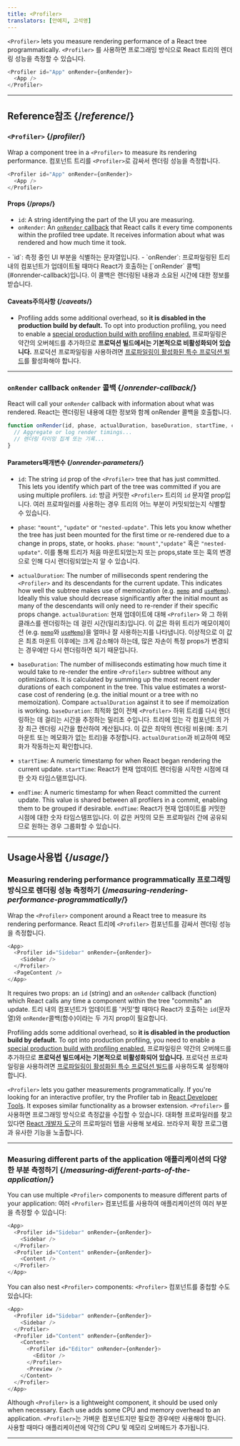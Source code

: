 ```yaml
---
title: <Profiler>
translators: [안예지, 고석영]
---
```


<Intro>

`<Profiler>` lets you measure rendering performance of a React tree programmatically.
<Trans>`<Profiler>` 를 사용하면 프로그래밍 방식으로 React 트리의 렌더링 성능을 측정할 수 있습니다.</Trans>

```js
<Profiler id="App" onRender={onRender}>
  <App />
</Profiler>
```

</Intro>

<InlineToc />

---

## Reference<Trans>참조</Trans> {/*reference*/}

### `<Profiler>` {/*profiler*/}

Wrap a component tree in a `<Profiler>` to measure its rendering performance.
<Trans>컴포넌트 트리를 `<Profiler>`로 감싸서 렌더링 성능을 측정합니다.</Trans>

```js
<Profiler id="App" onRender={onRender}>
  <App />
</Profiler>
```

#### Props {/*props*/}

* `id`: A string identifying the part of the UI you are measuring.
* `onRender`: An [`onRender` callback](#onrender-callback) that React calls it every time components within the profiled tree update. It receives information about what was rendered and how much time it took.
<TransBlock>
  - `id`: 측정 중인 UI 부분을 식별하는 문자열입니다.
  - `onRender`: 프로파일링된 트리 내의 컴포넌트가 업데이트될 때마다 React가 호출하는 [`onRender` 콜백](#onrender-callback)입니다. 이 콜백은 렌더링된 내용과 소요된 시간에 대한 정보를 받습니다.
</TransBlock>

#### Caveats<Trans>주의사항</Trans> {/*caveats*/}

* Profiling adds some additional overhead, so **it is disabled in the production build by default.** To opt into production profiling, you need to enable a [special production build with profiling enabled.](https://fb.me/react-profiling)
<Trans>프로파일링은 약간의 오버헤드를 추가하므로 **프로덕션 빌드에서는 기본적으로 비활성화되어 있습니다.** 프로덕션 프로파일링을 사용하려면 [프로파일링이 활성화된 특수 프로덕션 빌드](https://fb.me/react-profiling)를 활성화해야 합니다.</Trans>

---

### `onRender` callback <Trans>`onRender` 콜백</Trans> {/*onrender-callback*/}

React will call your `onRender` callback with information about what was rendered.
<Trans>React는 렌더링된 내용에 대한 정보와 함께 onRender 콜백을 호출합니다.</Trans>

```js
function onRender(id, phase, actualDuration, baseDuration, startTime, commitTime) {
  // Aggregate or log render timings...
  // 렌더링 타이밍 집계 또는 기록...
}
```

#### Parameters<Trans>매개변수</Trans> {/*onrender-parameters*/}

* `id`: The string `id` prop of the `<Profiler>` tree that has just committed. This lets you identify which part of the tree was committed if you are using multiple profilers.
<Trans>`id`: 방금 커밋한 `<Profiler>` 트리의 `id` 문자열 prop입니다. 여러 프로파일러를 사용하는 경우 트리의 어느 부분이 커밋되었는지 식별할 수 있습니다.</Trans>

* `phase`: `"mount"`, `"update"` or `"nested-update"`. This lets you know whether the tree has just been mounted for the first time or re-rendered due to a change in props, state, or hooks.
<Trans>`phase`: `"mount"`,`"update"` 혹은 `"nested-update"`. 이를 통해 트리가 처음 마운트되었는지 또는 props,state 또는 훅의 변경으로 인해 다시 렌더링되었는지 알 수 있습니다.</Trans>

* `actualDuration`: The number of milliseconds spent rendering the `<Profiler>` and its descendants for the current update. This indicates how well the subtree makes use of memoization (e.g. [`memo`](/reference/react/memo) and [`useMemo`](/reference/react/useMemo)). Ideally this value should decrease significantly after the initial mount as many of the descendants will only need to re-render if their specific props change.
<Trans>`actualDuration`: 현재 업데이트에 대해 `<Profiler>` 와 그 하위 클래스를 렌더링하는 데 걸린 시간(밀리초)입니다. 이 값은 하위 트리가 메모이제이션 (e.g. [`memo`](/reference/react/memo)와 [`useMemo`](/reference/react/useMemo))을 얼마나 잘 사용하는지를 나타냅니다. 이상적으로 이 값은 최초 마운트 이후에는 크게 감소해야 하는데, 많은 자손이 특정 props가 변경되는 경우에만 다시 렌더링하면 되기 때문입니다. </Trans>

* `baseDuration`: The number of milliseconds estimating how much time it would take to re-render the entire `<Profiler>` subtree without any optimizations. It is calculated by summing up the most recent render durations of each component in the tree. This value estimates a worst-case cost of rendering (e.g. the initial mount or a tree with no memoization). Compare `actualDuration` against it to see if memoization is working.
<Trans>`baseDuration`: 최적화 없이 전체  `<Profiler>` 하위 트리를 다시 렌더링하는 데 걸리는 시간을 추정하는 밀리초 수입니다. 트리에 있는 각 컴포넌트의 가장 최근 렌더링 시간을 합산하여 계산됩니다. 이 값은 최악의 렌더링 비용(예: 초기 마운트 또는 메모화가 없는 트리)을 추정합니다. `actualDuration`과 비교하여 메모화가 작동하는지 확인합니다. </Trans>

* `startTime`: A numeric timestamp for when React began rendering the current update.
<Trans>`startTime`: React가 현재 업데이트 렌더링을 시작한 시점에 대한 숫자 타임스탬프입니다. </Trans>

* `endTime`: A numeric timestamp for when React committed the current update. This value is shared between all profilers in a commit, enabling them to be grouped if desirable.
<Trans>`endTime`: React가 현재 업데이트를 커밋한 시점에 대한 숫자 타임스탬프입니다. 이 값은 커밋의 모든 프로파일러 간에 공유되므로 원하는 경우 그룹화할 수 있습니다.</Trans>

---

## Usage<Trans>사용법</Trans> {/*usage*/}

### Measuring rendering performance programmatically <Trans>프로그래밍 방식으로 렌더링 성능 측정하기</Trans> {/*measuring-rendering-performance-programmatically*/}

Wrap the `<Profiler>` component around a React tree to measure its rendering performance.
<Trans>React 트리에 `<Profiler>` 컴포넌트를 감싸서 렌더링 성능을 측정합니다.</Trans>

```js {2,4}
<App>
  <Profiler id="Sidebar" onRender={onRender}>
    <Sidebar />
  </Profiler>
  <PageContent />
</App>
```

It requires two props: an `id` (string) and an `onRender` callback (function) which React calls any time a component within the tree "commits" an update.
<Trans>트리 내의 컴포넌트가 업데이트를 '커밋'할 때마다 React가 호출하는 `id`(문자열)와 `onRender`콜백(함수)이라는 두 가지 prop이 필요합니다.</Trans>

<Pitfall>

Profiling adds some additional overhead, so **it is disabled in the production build by default.** To opt into production profiling, you need to enable a [special production build with profiling enabled.](https://fb.me/react-profiling)
<Trans>프로파일링은 약간의 오버헤드를 추가하므로 **프로덕션 빌드에서는 기본적으로 비활성화되어 있습니다.** 프로덕션 프로파일링을 사용하려면 [프로파일링이 활성화된 특수 프로덕션 빌드](https://fb.me/react-profiling)를 사용하도록 설정해야 합니다.</Trans>

</Pitfall>

<Note>

`<Profiler>` lets you gather measurements programmatically. If you're looking for an interactive profiler, try the Profiler tab in [React Developer Tools](/learn/react-developer-tools). It exposes similar functionality as a browser extension.
<Trans>`<Profiler>` 를 사용하면 프로그래밍 방식으로 측정값을 수집할 수 있습니다. 대화형 프로파일러를 찾고 있다면 [React 개발자 도구](/learn/react-developer-tools)의 프로파일러 탭을 사용해 보세요. 브라우저 확장 프로그램과 유사한 기능을 노출합니다.</Trans>

</Note>

---

### Measuring different parts of the application <Trans>애플리케이션의 다양한 부분 측정하기</Trans> {/*measuring-different-parts-of-the-application*/}

You can use multiple `<Profiler>` components to measure different parts of your application:
<Trans>여러 `<Profiler>` 컴포넌트를 사용하여 애플리케이션의 여러 부분을 측정할 수 있습니다:</Trans>

```js {5,7}
<App>
  <Profiler id="Sidebar" onRender={onRender}>
    <Sidebar />
  </Profiler>
  <Profiler id="Content" onRender={onRender}>
    <Content />
  </Profiler>
</App>
```

You can also nest `<Profiler>` components:
<Trans>`<Profiler>` 컴포넌트를 중첩할 수도 있습니다:</Trans>

```js {5,7,9,12}
<App>
  <Profiler id="Sidebar" onRender={onRender}>
    <Sidebar />
  </Profiler>
  <Profiler id="Content" onRender={onRender}>
    <Content>
      <Profiler id="Editor" onRender={onRender}>
        <Editor />
      </Profiler>
      <Preview />
    </Content>
  </Profiler>
</App>
```

Although `<Profiler>` is a lightweight component, it should be used only when necessary. Each use adds some CPU and memory overhead to an application.
<Trans>`<Profiler>`는 가벼운 컴포넌트지만 필요한 경우에만 사용해야 합니다. 사용할 때마다 애플리케이션에 약간의 CPU 및 메모리 오버헤드가 추가됩니다.</Trans>

---

